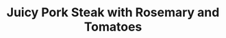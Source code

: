 ---
title: "Juicy Pork Steak with Rosemary and Tomatoes"
description: "Savor the succulence of tender pork steak infused with aromatic rosemary and accompanied by sweet, juicy tomatoes."

pubDate: 2024-01-30

image: "https://img.freepik.com/free-photo/juicy-pork-steak-with-rosemary-tomatoes-white-plate_2829-7848.jpg?t=st=1727549536~exp=1727553136~hmac=2711f982c9e095b3453f6a5e5b5036037701e5c04cd0311789d2f743198d95ba&w=826"
imageAlt: "A sizzling pork steak with rosemary and tomatoes in a pan"

cookingTime: 30

steps:
  - title: "Prepare the Pork Steak"
    actions:
      - "Pat dry the pork steak with paper towels to remove excess moisture."
      - "Season both sides generously with salt and pepper."
  - title: "Sear the Steak"
    actions:
      - "Heat a tablespoon of olive oil in a large pan over medium-high heat."
      - "Once the oil is shimmering, carefully add the pork steak to the pan."
      - "Sear the steak for 3-4 minutes on each side until golden brown and caramelized."
  - title: "Add Rosemary and Tomatoes"
    actions:
      - "Reduce the heat to medium-low."
      - "Toss in a sprig of fresh rosemary and cherry tomatoes to the pan."
      - "Allow the tomatoes to blister and release their juices, about 2-3 minutes."
  - title: "Simmer and Infuse"
    actions:
      - "Pour a splash of chicken broth or white wine into the pan to deglaze and create a flavorful sauce."
      - "Let the steak simmer gently in the sauce for an additional 5-7 minutes, or until cooked to your desired doneness, flipping once halfway through."
      - "Baste the steak with the pan juices occasionally to ensure maximum flavor and juiciness."
  - title: "Rest and Serve"
    actions:
      - "Remove the pork steak from the pan and let it rest on a cutting board for a few minutes to allow the juices to redistribute."
      - "Slice the steak against the grain into thick, juicy pieces."
      - "Arrange the sliced steak on a serving platter, spooning the tomatoes and pan sauce over the top."
  - title: "Garnish and Enjoy!"
    actions:
      - "Garnish with fresh rosemary sprigs for a burst of fragrance."
      - "Serve the juicy pork steak alongside your favorite side dishes, such as roasted potatoes or steamed vegetables."
  - title: "Voilà!"
    actions:
      - "Indulge in your creation and savor the moment. Bon appétit!"

ingredients:
  - title: ""
    items:
      - quantity: "1"
        name: "pork steak, about 2.5 centimeters thick"
      - quantity: ""
        name: "Salt and pepper to taste"
      - quantity: "1"
        name: "tablespoon olive oil"
      - quantity: "1"
        name: "sprig fresh rosemary, plus extra for garnish"
      - quantity: "1"
        name: "cup cherry tomatoes"        
      - quantity: "1/4"
        name: "cup chicken broth or white wine"
        
recipeNotes: 
    [
        "Choose a pork steak with a good amount of marbling for optimal juiciness and flavor.",
        "Ensure the pan is hot before adding the steak to achieve a perfect sear.",
        "Adjust cooking time based on the thickness of the steak and desired level of doneness.",
        "Feel free to add other herbs or spices to customize the flavor profile of the dish.",
        "For a complete meal, serve the pork steak with a side of mashed potatoes or a crisp salad.",
        "Leftovers can be refrigerated and enjoyed the next day, either cold or reheated gently in the microwave or oven."
    ]

tags: [ "pork", "steak", "pan-cooked" ]

slug: juicy-pork-steak-with-rosemary-and-tomatoes
---